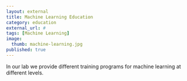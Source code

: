 ```yaml
---
layout: external
title: Machine Learning Education
category: education
external_url: #
tags: [Machine Learning]
image:
  thumb: machine-learning.jpg
published: true
---
```

In our lab we provide different training programs for machine learning at different levels.